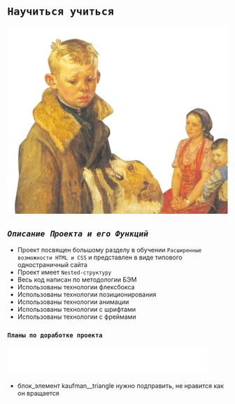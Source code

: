 # __`Научиться учиться`__
![Главная картинка](/images/header-image.png)
## _`Описание Проекта и его Функций`_
+ Проект посвящен большому разделу в обучении `Расширенные возможности HTML и CSS` и представлен в виде типового одностраничный сайта
+   Проект имеет `Nested-структуру`
+   Весь код написан по методологии БЭМ
+   Использованы технологии флексбокса
+   Использованы технологии позиционирования
+   Использованы технологии анимации
+   Использованы технологии с шрифтами
+   Использованы технологии с фреймами
### `Планы по доработке проекта`
![Картинка доп.](/images/logo_place_footer.svg)
+ блок_элемент kaufman__triangle нужно подправить, не нравится как он вращается
